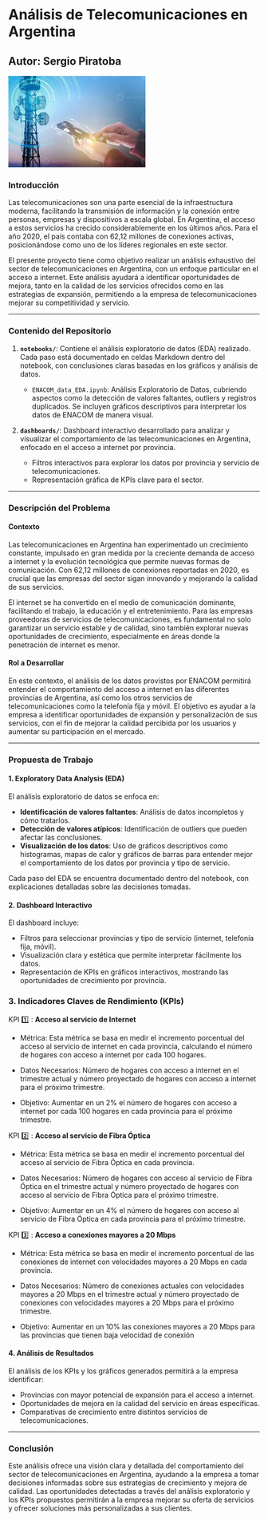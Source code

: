 
# Análisis de Telecomunicaciones en Argentina

## Autor: Sergio Piratoba

![Telec1](./img/portada.jpeg)

### Introducción

Las telecomunicaciones son una parte esencial de la infraestructura moderna, facilitando la transmisión de información y la conexión entre personas, empresas y dispositivos a escala global. En Argentina, el acceso a estos servicios ha crecido considerablemente en los últimos años. Para el año 2020, el país contaba con 62,12 millones de conexiones activas, posicionándose como uno de los líderes regionales en este sector.

El presente proyecto tiene como objetivo realizar un análisis exhaustivo del sector de telecomunicaciones en Argentina, con un enfoque particular en el acceso a internet. Este análisis ayudará a identificar oportunidades de mejora, tanto en la calidad de los servicios ofrecidos como en las estrategias de expansión, permitiendo a la empresa de telecomunicaciones mejorar su competitividad y servicio.

---

### Contenido del Repositorio

1. **`notebooks/`**: Contiene el análisis exploratorio de datos (EDA) realizado. Cada paso está documentado en celdas Markdown dentro del notebook, con conclusiones claras basadas en los gráficos y análisis de datos.
   - `ENACOM_data_EDA.ipynb`: Análisis Exploratorio de Datos, cubriendo aspectos como la detección de valores faltantes, outliers y registros duplicados. Se incluyen gráficos descriptivos para interpretar los datos de ENACOM de manera visual.
   
2. **`dashboards/`**: Dashboard interactivo desarrollado para analizar y visualizar el comportamiento de las telecomunicaciones en Argentina, enfocado en el acceso a internet por provincia. 
   - Filtros interactivos para explorar los datos por provincia y servicio de telecomunicaciones.
   - Representación gráfica de KPIs clave para el sector.


---

### Descripción del Problema

#### Contexto

Las telecomunicaciones en Argentina han experimentado un crecimiento constante, impulsado en gran medida por la creciente demanda de acceso a internet y la evolución tecnológica que permite nuevas formas de comunicación. Con 62,12 millones de conexiones reportadas en 2020, es crucial que las empresas del sector sigan innovando y mejorando la calidad de sus servicios.

El internet se ha convertido en el medio de comunicación dominante, facilitando el trabajo, la educación y el entretenimiento. Para las empresas proveedoras de servicios de telecomunicaciones, es fundamental no solo garantizar un servicio estable y de calidad, sino también explorar nuevas oportunidades de crecimiento, especialmente en áreas donde la penetración de internet es menor.

#### Rol a Desarrollar

En este contexto, el análisis de los datos provistos por ENACOM permitirá entender el comportamiento del acceso a internet en las diferentes provincias de Argentina, así como los otros servicios de telecomunicaciones como la telefonía fija y móvil. El objetivo es ayudar a la empresa a identificar oportunidades de expansión y personalización de sus servicios, con el fin de mejorar la calidad percibida por los usuarios y aumentar su participación en el mercado.

---

### Propuesta de Trabajo

#### 1. Exploratory Data Analysis (EDA)

El análisis exploratorio de datos se enfoca en:
- **Identificación de valores faltantes**: Análisis de datos incompletos y cómo tratarlos.
- **Detección de valores atípicos**: Identificación de outliers que pueden afectar las conclusiones.
- **Visualización de los datos**: Uso de gráficos descriptivos como histogramas, mapas de calor y gráficos de barras para entender mejor el comportamiento de los datos por provincia y tipo de servicio.

Cada paso del EDA se encuentra documentado dentro del notebook, con explicaciones detalladas sobre las decisiones tomadas.

#### 2. Dashboard Interactivo

El dashboard incluye:
- Filtros para seleccionar provincias y tipo de servicio (internet, telefonía fija, móvil).
- Visualización clara y estética que permite interpretar fácilmente los datos.
- Representación de KPIs en gráficos interactivos, mostrando las oportunidades de crecimiento por provincia.

### 3. Indicadores Claves de Rendimiento (KPIs)


KPI :one: : **Acceso al servicio de Internet**

*  Métrica: Esta métrica se basa en medir el incremento porcentual del acceso al servicio de internet en cada provincia, calculando el número de hogares con acceso a internet por cada 100 hogares.

* Datos Necesarios: Número de hogares con acceso a internet en el trimestre actual y número proyectado de hogares con acceso a internet para el próximo trimestre.

* Objetivo: Aumentar en un 2% el número de hogares con acceso a internet por cada 100 hogares en cada provincia para el próximo trimestre.
  
  

KPI :two: : **Acceso al servicio de Fibra Óptica**

*  Métrica: Esta métrica se basa en medir el incremento porcentual del acceso al servicio de Fibra Óptica en cada provincia.
* Datos Necesarios: Número de hogares con acceso al servicio de Fibra Óptica en el trimestre actual y número proyectado de hogares con acceso al servicio de Fibra Óptica para el próximo trimestre.

* Objetivo: Aumentar en un 4% el número de hogares con acceso al servicio de Fibra Óptica en cada provincia para el próximo trimestre.

KPI :three: : **Acceso a conexiones mayores a 20 Mbps**

*  Métrica: Esta métrica se basa en medir el incremento porcentual de las conexiones de internet con velocidades mayores a 20 Mbps en cada provincia.

* Datos Necesarios: Número de conexiones actuales con velocidades mayores a 20 Mbps en el trimestre actual y número proyectado de conexiones con velocidades mayores a 20 Mbps para el próximo trimestre.

* Objetivo: Aumentar en un 10% las conexiones mayores a 20 Mbps para las provincias que tienen baja velocidad de conexión

#### 4. Análisis de Resultados

El análisis de los KPIs y los gráficos generados permitirá a la empresa identificar:
- Provincias con mayor potencial de expansión para el acceso a internet.
- Oportunidades de mejora en la calidad del servicio en áreas específicas.
- Comparativas de crecimiento entre distintos servicios de telecomunicaciones.

---

### Conclusión

Este análisis ofrece una visión clara y detallada del comportamiento del sector de telecomunicaciones en Argentina, ayudando a la empresa a tomar decisiones informadas sobre sus estrategias de crecimiento y mejora de calidad. Las oportunidades detectadas a través del análisis exploratorio y los KPIs propuestos permitirán a la empresa mejorar su oferta de servicios y ofrecer soluciones más personalizadas a sus clientes.
